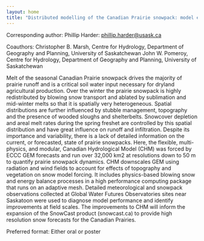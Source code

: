 ```yaml
---
layout: home
title: "Distributed modelling of the Canadian Prairie snowpack: model evaluation and demonstration"
---
```



Corresponding author: Phillip Harder: phillip.harder@usask.ca

Coauthors: Christopher B. Marsh, Centre for Hydrology, Department of Geography and Planning, University of Saskatchewan
 John W. Pomeroy, Centre for Hydrology, Department of Geography and Planning, University of Saskatchewan 

Melt of the seasonal Canadian Prairie snowpack drives the majority of prairie runoff and is a critical soil water input necessary for dryland agricultural production. Over the winter the prairie snowpack is highly redistributed by blowing snow transport and ablated by sublimation and mid-winter melts so that it is spatially very heterogeneous. Spatial distributions are further influenced by stubble management, topography and the presence of wooded sloughs and shelterbelts. Snowcover depletion and areal melt rates during the spring freshet are controlled by this spatial distribution and have great influence on runoff and infiltration. Despite its importance and variability, there is a lack of detailed information on the current, or forecasted, state of prairie snowpacks. Here, the flexible, multi-physics, and modular, Canadian Hydrological Model (CHM) was forced by ECCC GEM forecasts and run over 32,000 km2 at resolutions down to 50 m to quantify prairie snowpack dynamics. CHM downscales GEM using radiation and wind fields to account for effects of topography and vegetation on snow model forcing. It includes physics-based blowing snow and energy balance processes in a high performance computing package that runs on an adaptive mesh. Detailed meteorological and snowpack observations collected at Global Water Futures Observatories sites near Saskatoon were used to diagnose model performance and identify improvements at field scales. The improvements to CHM will inform the expansion of the SnowCast product (snowcast.ca) to provide high resolution snow forecasts for the Canadian Prairies.

Preferred format: Either oral or poster
